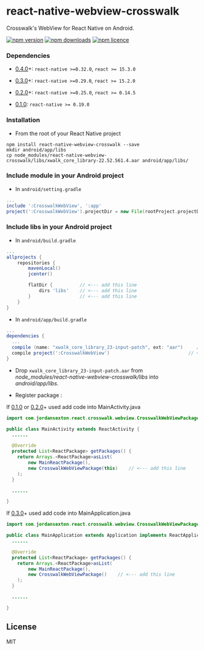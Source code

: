 # react-native-webview-crosswalk
Crosswalk's WebView for React Native on Android.

[![npm version](http://img.shields.io/npm/v/react-native-webview-crosswalk.svg?style=flat-square)](https://npmjs.org/package/react-native-webview-crosswalk "View this project on npm")
[![npm downloads](http://img.shields.io/npm/dm/react-native-webview-crosswalk.svg?style=flat-square)](https://npmjs.org/package/react-native-webview-crosswalk "View this project on npm")
[![npm licence](http://img.shields.io/npm/l/react-native-webview-crosswalk.svg?style=flat-square)](https://npmjs.org/package/react-native-webview-crosswalk "View this project on npm")

### Dependencies

* [0.4.0](https://github.com/jordansexton/react-native-webview-crosswalk/releases/tag/v0.4.0)+: `react-native >=0.32.0`, `react >= 15.3.0`

* [0.3.0](https://github.com/jordansexton/react-native-webview-crosswalk/releases/tag/v0.3.0)+: `react-native >=0.29.0`, `react >= 15.2.0`

* [0.2.0](https://github.com/jordansexton/react-native-webview-crosswalk/releases/tag/v0.2.0)+: `react-native >=0.25.0`, `react >= 0.14.5`

* [0.1.0](https://github.com/jordansexton/react-native-webview-crosswalk/releases/tag/v0.1.0): `react-native >= 0.19.0`

### Installation

* From the root of your React Native project

```shell
npm install react-native-webview-crosswalk --save
mkdir android/app/libs
cp node_modules/react-native-webview-crosswalk/libs/xwalk_core_library-22.52.561.4.aar android/app/libs/
```

### Include module in your Android project

* In `android/setting.gradle`

```gradle
...
include ':CrosswalkWebView', ':app'
project(':CrosswalkWebView').projectDir = new File(rootProject.projectDir, '../node_modules/react-native-webview-crosswalk')
```

### Include libs in your Android project

* In `android/build.gradle`

```gradle
...
allprojects {
    repositories {
        mavenLocal()
        jcenter()

        flatDir {          // <--- add this line
            dirs 'libs'    // <--- add this line
        }                  // <--- add this line
    }
}
```

* In `android/app/build.gradle`

```gradle
...
dependencies {
  ...
  compile (name: "xwalk_core_library_23-input-patch", ext: "aar")     // <--- add this line
  compile project(':CrosswalkWebView')                             // <--- add this line
}
```

* Drop `xwalk_core_library_23-input-patch.aar` from _node_modules/react-native-webview-crosswalk/libs_ into _android/app/libs_.

* Register package :

If [0.1.0](https://github.com/jordansexton/react-native-webview-crosswalk/releases/tag/v0.1.0) or [0.2.0](https://github.com/jordansexton/react-native-webview-crosswalk/releases/tag/v0.2.0)+ used add code into MainActivity.java

```java
import com.jordansexton.react.crosswalk.webview.CrosswalkWebViewPackage;    // <--- add this line

public class MainActivity extends ReactActivity {
  ......

  @Override
  protected List<ReactPackage> getPackages() {
    return Arrays.<ReactPackage>asList(
        new MainReactPackage(),
        new CrosswalkWebViewPackage(this)    // <--- add this line
    );
  }

  ......

}
```

If [0.3.0](https://github.com/jordansexton/react-native-webview-crosswalk/releases/tag/v0.3.0)+ used add code into MainApplication.java

```java
import com.jordansexton.react.crosswalk.webview.CrosswalkWebViewPackage;    // <--- add this line

public class MainApplication extends Application implements ReactApplication {
  ......

  @Override
  protected List<ReactPackage> getPackages() {
    return Arrays.<ReactPackage>asList(
        new MainReactPackage(),
        new CrosswalkWebViewPackage()    // <--- add this line
    );
  }

  ......

}
```

## License
MIT
